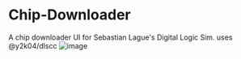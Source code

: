 # Chip-Downloader
A chip downloader UI for Sebastian Lague's Digital Logic Sim. 
uses @y2k04/dlscc
![image](https://user-images.githubusercontent.com/118461165/230750617-a4e5cf1d-87fa-4f4a-bddc-55516cce673b.png)
